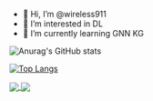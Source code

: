 - 👋 Hi, I’m @wireless911
- 👀 I’m interested in DL
- 🌱 I’m currently learning GNN KG


![Anurag's GitHub stats](https://github-readme-stats.vercel.app/api?username=wireless911&show_icons=true&theme=radical&&layout=compact)

[![Top Langs](https://github-readme-stats.vercel.app/api/top-langs/?username=wireless911&layout=compact)](https://github.com/anuraghazra/github-readme-stats)





<a href="https://github.com/anuraghazra/github-readme-stats">
  <img align="center" src="https://github-readme-stats.vercel.app/api?username=wireless911&repo=github-readme-stats" />
</a>
<a href="https://github.com/anuraghazra/convoychat">
  <img align="center" src="https://github-readme-stats.vercel.app/api/top-langs?username=wireless911&repo=convoychat" />
</a>

<!---
wireless911/wireless911 is a ✨ special ✨ repository because its `README.md` (this file) appears on your GitHub profile.
You can click the Preview link to take a look at your changes.
--->



